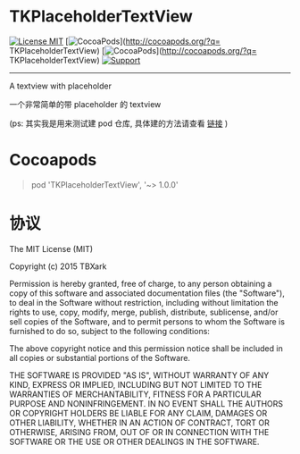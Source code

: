 # TKPlaceholderTextView
[![License MIT](https://img.shields.io/badge/license-MIT-green.svg?style=flat)](https://raw.githubusercontent.com/TBXark/TKPlaceholderTextView/master/LICENSE)
[![CocoaPods](http://img.shields.io/cocoapods/v/TKPlaceholderTextView.svg?style=flat)](http://cocoapods.org/?q= TKPlaceholderTextView)
[![CocoaPods](http://img.shields.io/cocoapods/p/TKPlaceholderTextView.svg?style=flat)](http://cocoapods.org/?q= TKPlaceholderTextView)
[![Support](https://img.shields.io/badge/support-iOS%208%2B%20-blue.svg?style=flat)](https://www.apple.com/nl/ios/)

---

A textview with placeholder

一个非常简单的带 placeholder 的 textview

(ps: 其实我是用来测试建 pod 仓库, 具体建的方法请查看 [链接](http://tbxark.github.io/2016/05/18/2016-05-18-Make-Cocoapod/) )

# Cocoapods
> pod 'TKPlaceholderTextView', '~> 1.0.0'



# 协议

The MIT License (MIT)

Copyright (c) 2015 TBXark

Permission is hereby granted, free of charge, to any person obtaining a copy
of this software and associated documentation files (the "Software"), to deal
in the Software without restriction, including without limitation the rights
to use, copy, modify, merge, publish, distribute, sublicense, and/or sell
copies of the Software, and to permit persons to whom the Software is
furnished to do so, subject to the following conditions:

The above copyright notice and this permission notice shall be included in all
copies or substantial portions of the Software.

THE SOFTWARE IS PROVIDED "AS IS", WITHOUT WARRANTY OF ANY KIND, EXPRESS OR
IMPLIED, INCLUDING BUT NOT LIMITED TO THE WARRANTIES OF MERCHANTABILITY,
FITNESS FOR A PARTICULAR PURPOSE AND NONINFRINGEMENT. IN NO EVENT SHALL THE
AUTHORS OR COPYRIGHT HOLDERS BE LIABLE FOR ANY CLAIM, DAMAGES OR OTHER
LIABILITY, WHETHER IN AN ACTION OF CONTRACT, TORT OR OTHERWISE, ARISING FROM,
OUT OF OR IN CONNECTION WITH THE SOFTWARE OR THE USE OR OTHER DEALINGS IN THE
SOFTWARE.
